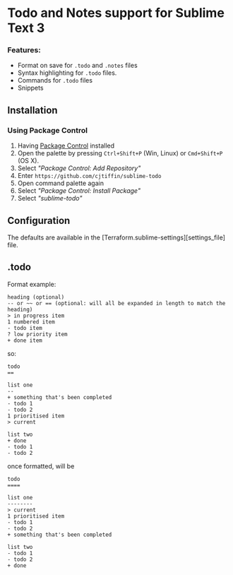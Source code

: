 Todo and Notes support for Sublime Text 3
=========================================

### Features:

* Format on save for `.todo` and `.notes` files
* Syntax highlighting for `.todo` files.
* Commands for `.todo` files
* Snippets

Installation
------------

### Using Package Control

1. Having [Package Control](https://packagecontrol.io/installation) installed
2. Open the palette by pressing `Ctrl+Shift+P` (Win, Linux) or `Cmd+Shift+P` (OS X).
3. Select _"Package Control: Add Repository"_
4. Enter `https://github.com/cjtiffin/sublime-todo`
5. Open command palette again
6. Select _"Package Control: Install Package"_
7. Select _"sublime-todo"_

## Configuration

The defaults are available in the [Terraform.sublime-settings][settings_file]
file.

.todo
-----

Format example:
```
heading (optional)
-- or ~~ or == (optional: will all be expanded in length to match the heading)
> in progress item
1 numbered item
- todo item
? low priority item
+ done item
```

so:

```
todo
==

list one
--
+ something that's been completed
- todo 1
- todo 2
1 prioritised item
> current

list two
+ done
- todo 1
- todo 2
```

once formatted, will be

```
todo
====

list one
--------
> current
1 prioritised item
- todo 1
- todo 2
+ something that's been completed

list two
- todo 1
- todo 2
+ done
```
